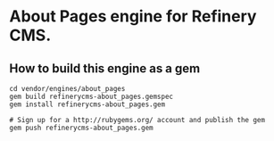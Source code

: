 # About Pages engine for Refinery CMS.

## How to build this engine as a gem

    cd vendor/engines/about_pages
    gem build refinerycms-about_pages.gemspec
    gem install refinerycms-about_pages.gem
    
    # Sign up for a http://rubygems.org/ account and publish the gem
    gem push refinerycms-about_pages.gem